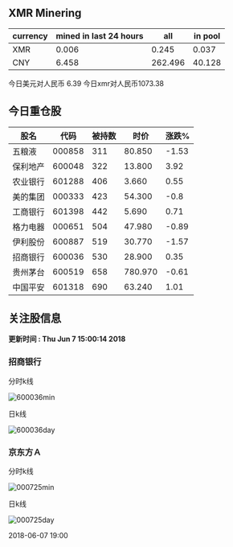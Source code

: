 ## XMR Minering

|currency|mined in last 24 hours|all|in pool|
|---|---|---|---|
|XMR|0.006|0.245|0.037|
|CNY|6.458|262.496|40.128|

今日美元对人民币 6.39	今日xmr对人民币1073.38


## 今日重仓股 

|股名|代码|被持数|时价|涨跌%|
|---|---|---|---|---|
|五粮液|000858|311|80.850|-1.53|
|保利地产|600048|322|13.800|3.92|
|农业银行|601288|406|3.660|0.55|
|美的集团|000333|423|54.300|-0.8|
|工商银行|601398|442|5.690|0.71|
|格力电器|000651|504|47.980|-0.89|
|伊利股份|600887|519|30.770|-1.57|
|招商银行|600036|530|28.900|0.35|
|贵州茅台|600519|658|780.970|-0.61|
|中国平安|601318|690|63.240|1.01|

## 关注股信息
**更新时间 : Thu Jun  7 15:00:14 2018**
### 招商银行 
分时k线

![600036min](http://image.sinajs.cn/newchart/min/n/sh600036.gif)

日k线

![600036day](http://image.sinajs.cn/newchart/daily/n/sh600036.gif)

### 京东方Ａ 
分时k线

![000725min](http://image.sinajs.cn/newchart/min/n/sz000725.gif)

日k线

![000725day](http://image.sinajs.cn/newchart/daily/n/sz000725.gif)

2018-06-07 19:00